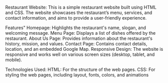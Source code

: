 


Restaurant Website:
This is a simple restaurant website built using HTML and CSS. The website showcases the restaurant’s menu, services, and contact information, and aims to provide a user-friendly experience.

Features"
Homepage: Highlights the restaurant's name, slogan, and welcoming message.
Menu Page: Displays a list of dishes offered by the restaurant.
About Us Page: Provides information about the restaurant's history, mission, and values.
Contact Page: Contains contact details, location, and an embedded Google Map.
Responsive Design: The website is responsive and works well on various screen sizes (desktop, tablet, and mobile).

Technologies Used:
HTML: For the structure of the web pages.
CSS: For styling the web pages, including layout, fonts, colors, and animations
